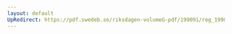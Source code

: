 ```yaml
---
layout: default
UpRedirect: https://pdf.swedeb.se/riksdagen-volumeG-pdf/199091/reg_199091/reg_199091_1147.pdf
---
```

